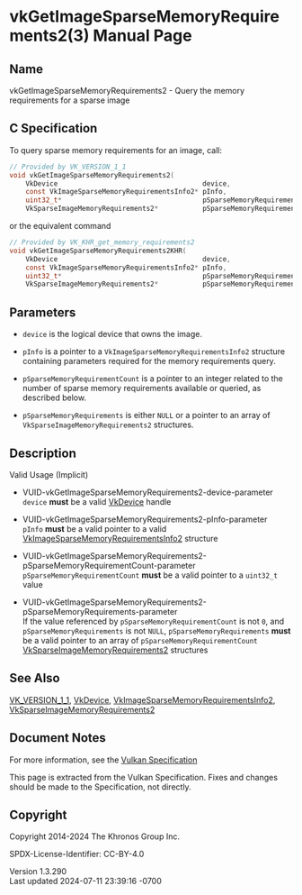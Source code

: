 # vkGetImageSparseMemoryRequirements2(3) Manual Page

## Name

vkGetImageSparseMemoryRequirements2 - Query the memory requirements for
a sparse image



## <a href="#_c_specification" class="anchor"></a>C Specification

To query sparse memory requirements for an image, call:

``` c
// Provided by VK_VERSION_1_1
void vkGetImageSparseMemoryRequirements2(
    VkDevice                                    device,
    const VkImageSparseMemoryRequirementsInfo2* pInfo,
    uint32_t*                                   pSparseMemoryRequirementCount,
    VkSparseImageMemoryRequirements2*           pSparseMemoryRequirements);
```

or the equivalent command

``` c
// Provided by VK_KHR_get_memory_requirements2
void vkGetImageSparseMemoryRequirements2KHR(
    VkDevice                                    device,
    const VkImageSparseMemoryRequirementsInfo2* pInfo,
    uint32_t*                                   pSparseMemoryRequirementCount,
    VkSparseImageMemoryRequirements2*           pSparseMemoryRequirements);
```

## <a href="#_parameters" class="anchor"></a>Parameters

- `device` is the logical device that owns the image.

- `pInfo` is a pointer to a `VkImageSparseMemoryRequirementsInfo2`
  structure containing parameters required for the memory requirements
  query.

- `pSparseMemoryRequirementCount` is a pointer to an integer related to
  the number of sparse memory requirements available or queried, as
  described below.

- `pSparseMemoryRequirements` is either `NULL` or a pointer to an array
  of `VkSparseImageMemoryRequirements2` structures.

## <a href="#_description" class="anchor"></a>Description

Valid Usage (Implicit)

- <a href="#VUID-vkGetImageSparseMemoryRequirements2-device-parameter"
  id="VUID-vkGetImageSparseMemoryRequirements2-device-parameter"></a>
  VUID-vkGetImageSparseMemoryRequirements2-device-parameter  
  `device` **must** be a valid [VkDevice](https://registry.khronos.org/vulkan/specs/1.3-extensions/man/html/VkDevice.html) handle

- <a href="#VUID-vkGetImageSparseMemoryRequirements2-pInfo-parameter"
  id="VUID-vkGetImageSparseMemoryRequirements2-pInfo-parameter"></a>
  VUID-vkGetImageSparseMemoryRequirements2-pInfo-parameter  
  `pInfo` **must** be a valid pointer to a valid
  [VkImageSparseMemoryRequirementsInfo2](https://registry.khronos.org/vulkan/specs/1.3-extensions/man/html/VkImageSparseMemoryRequirementsInfo2.html)
  structure

- <a
  href="#VUID-vkGetImageSparseMemoryRequirements2-pSparseMemoryRequirementCount-parameter"
  id="VUID-vkGetImageSparseMemoryRequirements2-pSparseMemoryRequirementCount-parameter"></a>
  VUID-vkGetImageSparseMemoryRequirements2-pSparseMemoryRequirementCount-parameter  
  `pSparseMemoryRequirementCount` **must** be a valid pointer to a
  `uint32_t` value

- <a
  href="#VUID-vkGetImageSparseMemoryRequirements2-pSparseMemoryRequirements-parameter"
  id="VUID-vkGetImageSparseMemoryRequirements2-pSparseMemoryRequirements-parameter"></a>
  VUID-vkGetImageSparseMemoryRequirements2-pSparseMemoryRequirements-parameter  
  If the value referenced by `pSparseMemoryRequirementCount` is not `0`,
  and `pSparseMemoryRequirements` is not `NULL`,
  `pSparseMemoryRequirements` **must** be a valid pointer to an array of
  `pSparseMemoryRequirementCount`
  [VkSparseImageMemoryRequirements2](https://registry.khronos.org/vulkan/specs/1.3-extensions/man/html/VkSparseImageMemoryRequirements2.html)
  structures

## <a href="#_see_also" class="anchor"></a>See Also

[VK_VERSION_1_1](https://registry.khronos.org/vulkan/specs/1.3-extensions/man/html/VK_VERSION_1_1.html), [VkDevice](https://registry.khronos.org/vulkan/specs/1.3-extensions/man/html/VkDevice.html),
[VkImageSparseMemoryRequirementsInfo2](https://registry.khronos.org/vulkan/specs/1.3-extensions/man/html/VkImageSparseMemoryRequirementsInfo2.html),
[VkSparseImageMemoryRequirements2](https://registry.khronos.org/vulkan/specs/1.3-extensions/man/html/VkSparseImageMemoryRequirements2.html)

## <a href="#_document_notes" class="anchor"></a>Document Notes

For more information, see the <a
href="https://registry.khronos.org/vulkan/specs/1.3-extensions/html/vkspec.html#vkGetImageSparseMemoryRequirements2"
target="_blank" rel="noopener">Vulkan Specification</a>

This page is extracted from the Vulkan Specification. Fixes and changes
should be made to the Specification, not directly.

## <a href="#_copyright" class="anchor"></a>Copyright

Copyright 2014-2024 The Khronos Group Inc.

SPDX-License-Identifier: CC-BY-4.0

Version 1.3.290  
Last updated 2024-07-11 23:39:16 -0700
